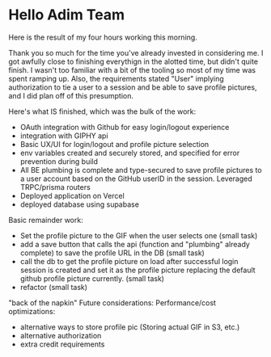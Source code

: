 # Hello Adim Team

Here is the result of my four hours working this morning.

Thank you so much for the time you've already invested in considering me. I got awfully close to finishing everythign in the alotted time, but didn't quite finish. I wasn't too familiar with a bit of the tooling so most of my time was spent ramping up. Also, the requirements stated "User" implying authorization to tie a user to a session and be able to save profile pictures, and I did plan off of this presumption.

Here's what IS finished, which was the bulk of the work:

- OAuth integration with Github for easy login/logout experience
- integration with GIPHY api
- Basic UX/UI for login/logout and profile picture selection
- env variables created and securely stored, and specified for error prevention during build
- All BE plumbing is complete and type-secured to save profile pictures to a user account based on the GitHub userID in the session. Leveraged TRPC/prisma routers
- Deployed application on Vercel
- deployed database using supabase

Basic remainder work:

- Set the profile picture to the GIF when the user selects one (small task)
- add a save button that calls the api (function and "plumbing" already complete) to save the profile URL in the DB (small task)
- call the db to get the profile picture on load after successful login session is created and set it as the profile picture replacing the default github profile picture currently. (small task)
- refactor (small task)

"back of the napkin" Future considerations:
Performance/cost optimizations:
- alternative ways to store profile pic (Storing actual GIF in S3, etc.)
- alternative authorization
- extra credit requirements


